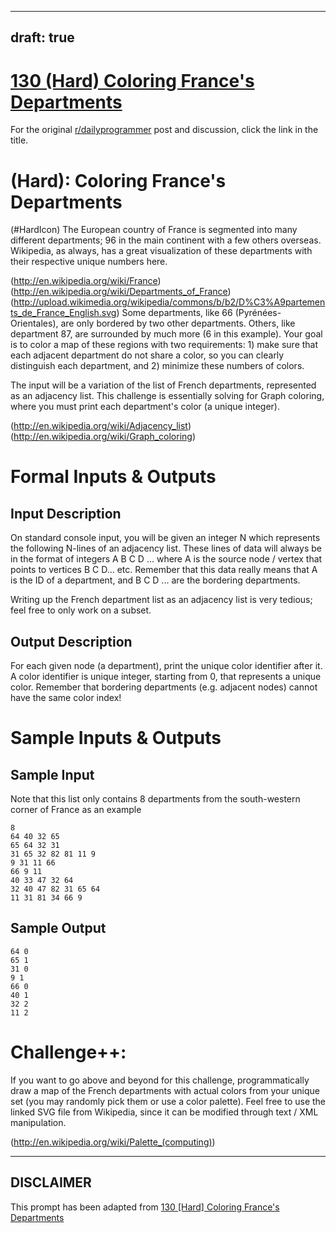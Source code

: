---
draft: true
----

# [130 (Hard) Coloring France's Departments](https://www.reddit.com/r/dailyprogrammer/comments/1tj0kl/122313_challenge_130_hard_coloring_frances/)

For the original [r/dailyprogrammer](https://www.reddit.com/r/dailyprogrammer/) post and discussion, click the link in the title.

#  (Hard): Coloring France's Departments
(#HardIcon)
The European country of France is segmented into many different departments; 96 in the main continent with a few others overseas. Wikipedia, as always, has a great visualization of these departments with their respective unique numbers here.

(http://en.wikipedia.org/wiki/France)
(http://en.wikipedia.org/wiki/Departments_of_France)
(http://upload.wikimedia.org/wikipedia/commons/b/b2/D%C3%A9partements_de_France_English.svg)
Some departments, like 66 (Pyrénées-Orientales), are only bordered by two other departments. Others, like department 87, are surrounded by much more (6 in this example). Your goal is to color a map of these regions with two requirements: 1) make sure that each adjacent department do not share a color, so you can clearly distinguish each department, and 2) minimize these numbers of colors.

The input will be a variation of the list of French departments, represented as an adjacency list. This challenge is essentially solving for Graph coloring, where you must print each department's color (a unique integer).

(http://en.wikipedia.org/wiki/Adjacency_list)
(http://en.wikipedia.org/wiki/Graph_coloring)
# Formal Inputs & Outputs
## Input Description
On standard console input, you will be given an integer N which represents the following N-lines of an adjacency list. These lines of data will always be in the format of integers A B C D ... where A is the source node / vertex that points to vertices B C D... etc. Remember that this data really means that A is the ID of a department, and B C D ... are the bordering departments.

Writing up the French department list as an adjacency list is very tedious; feel free to only work on a subset.

## Output Description
For each given node (a department), print the unique color identifier after it. A color identifier is unique integer, starting from 0, that represents a unique color. Remember that bordering departments (e.g. adjacent nodes) cannot have the same color index!

# Sample Inputs & Outputs
## Sample Input
Note that this list only contains 8 departments from the south-western corner of France as an example


```
8
64 40 32 65
65 64 32 31
31 65 32 82 81 11 9
9 31 11 66
66 9 11
40 33 47 32 64
32 40 47 82 31 65 64
11 31 81 34 66 9
```
## Sample Output

```
64 0
65 1
31 0
9 1
66 0
40 1
32 2
11 2
```
# Challenge++:
If you want to go above and beyond for this challenge, programmatically draw a map of the French departments with actual colors from your unique set (you may randomly pick them or use a color palette). Feel free to use the linked SVG file from Wikipedia, since it can be modified through text / XML manipulation.

(http://en.wikipedia.org/wiki/Palette_(computing))

----
## **DISCLAIMER**
This prompt has been adapted from [130 [Hard] Coloring France's Departments](https://www.reddit.com/r/dailyprogrammer/comments/1tj0kl/122313_challenge_130_hard_coloring_frances/
)
